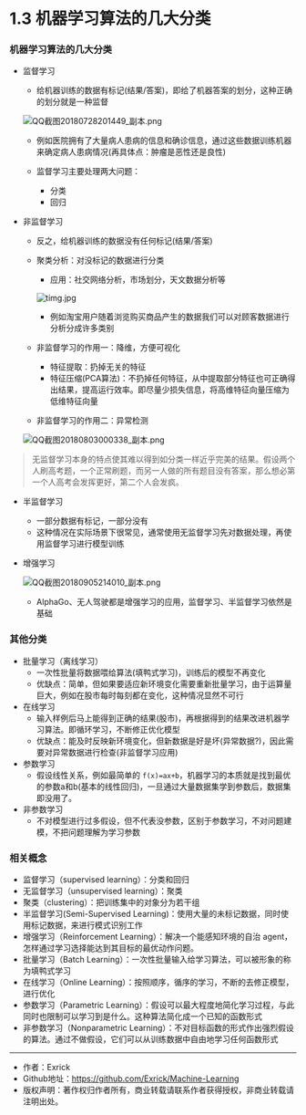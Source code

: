 # 1.3 机器学习算法的几大分类

### 机器学习算法的几大分类
- 监督学习
    - 给机器训练的数据有标记(结果/答案)，即给了机器答案的划分，这种正确的划分就是一种监督

    ![QQ截图20180728201449_副本.png](https://i.loli.net/2018/08/02/5b6300640ed79.png)

    - 例如医院拥有了大量病人患病的信息和确诊信息，通过这些数据训练机器来确定病人患病情况(再具体点：肿瘤是恶性还是良性)

    - 监督学习主要处理两大问题：
        - 分类
        - 回归
- 非监督学习
    - 反之，给机器训练的数据没有任何标记(结果/答案)
    - 聚类分析：对没标记的数据进行分类
        - 应用：社交网络分析，市场划分，天文数据分析等

        ![timg.jpg](https://i.loli.net/2018/08/02/5b6310288c614.jpg)
        - 例如淘宝用户随着浏览购买商品产生的数据我们可以对顾客数据进行分析分成许多类别
    - 非监督学习的作用一：降维，方便可视化
        - 特征提取：扔掉无关的特征
        - 特征压缩(PCA算法)：不扔掉任何特征，从中提取部分特征也可正确得出结果，提高运行效率。即尽量少损失信息，将高维特征向量压缩为低维特征向量
    - 非监督学习的作用二：异常检测

    ![QQ截图20180803000338_副本.png](https://i.loli.net/2018/08/03/5b632bb3de3e2.png)

> 无监督学习本身的特点使其难以得到如分类一样近乎完美的结果。假设两个人刷高考题，一个正常刷题，而另一人做的所有题目没有答案，那么想必第一个人高考会发挥更好，第二个人会发疯。

- 半监督学习
    - 一部分数据有标记，一部分没有
    - 这种情况在实际场景下很常见，通常使用无监督学习先对数据处理，再使用监督学习进行模型训练

- 增强学习

    ![QQ截图20180905214010_副本.png](https://i.loli.net/2018/09/05/5b8fdd3427b16.png)

    - AlphaGo、无人驾驶都是增强学习的应用，监督学习、半监督学习依然是基础

### 其他分类

- 批量学习（离线学习）
    - 一次性批量将数据喂给算法(填鸭式学习)，训练后的模型不再变化
    - 优缺点：简单，但如果要适应新环境变化需要重新批量学习，由于运算量巨大，例如在股市每时每刻都在变化，这种情况显然不可行
- 在线学习
    - 输入样例后马上能得到正确的结果(股市)，再根据得到的结果改进机器学习算法。即循环学习，不断修正优化模型
    - 优缺点：能及时反映新环境变化，但新数据是好是坏(异常数据?)，因此需要对异常数据进行检查(非监督学习应用)
- 参数学习
    - 假设线性关系，例如最简单的 `f(x)=ax+b`，机器学习的本质就是找到最优的参数a和b(基本的线性回归)，一旦通过大量数据集学到参数后，数据集即没用了。
- 非参数学习
    - 不对模型进行过多假设，但不代表没参数，区别于参数学习，不对问题建模，不把问题理解为学习参数

### 相关概念
- 监督学习（supervised learning）：分类和回归
- 无监督学习（unsupervised learning）：聚类
- 聚类（clustering）：把训练集中的对象分为若干组
- 半监督学习(Semi-Supervised Learning)：使用大量的未标记数据，同时使用标记数据，来进行模式识别工作
- 增强学习（Reinforcement Learning）：解决一个能感知环境的自治
agent，怎样通过学习选择能达到其目标的最优动作问题。
- 批量学习（Batch Learning）：一次性批量输入给学习算法，可以被形象的称为填鸭式学习
- 在线学习（Online Learning）：按照顺序，循序的学习，不断的去修正模型，进行优化
- 参数学习（Parametric Learning）：假设可以最大程度地简化学习过程，与此同时也限制可以学习到是什么。这种算法简化成一个已知的函数形式
- 非参数学习（Nonparametric Learning）：不对目标函数的形式作出强烈假设的算法。通过不做假设，它们可以从训练数据中自由地学习任何函数形式
---

- 作者：Exrick
- Github地址：https://github.com/Exrick/Machine-Learning
- 版权声明：著作权归作者所有，商业转载请联系作者获得授权，非商业转载请注明出处。
